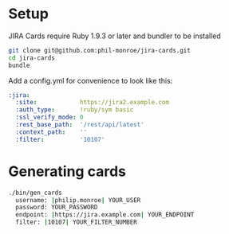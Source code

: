 # Setup

JIRA Cards require Ruby 1.9.3 or later and bundler to be installed

``` bash
git clone git@github.com:phil-monroe/jira-cards.git
cd jira-cards
bundle
```

Add a config.yml for convenience to look like this:

``` yaml
:jira:
  :site:            https://jira2.example.com
  :auth_type:       !ruby/sym basic
  :ssl_verify_mode: 0
  :rest_base_path:  '/rest/api/latest'
  :context_path:    ''
  :filter:          '10107'
```

# Generating cards
``` bash
./bin/gen_cards                                                                                                                                                                                                                                  
  username: |philip.monroe| YOUR_USER
  password: YOUR_PASSWORD
  endpoint: |https://jira.example.com| YOUR_ENDPOINT
  filter: |10107| YOUR_FILTER_NUMBER
```